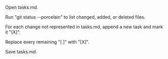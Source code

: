 Open tasks.md.

Run "git status --porcelain" to list changed, added, or deleted files.

For each change not represented in tasks.md, append a new task and mark it "[X]".

Replace every remaining "[ ]" with "[X]".

Save tasks.md.